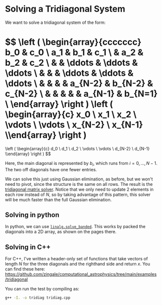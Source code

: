# Solving a Tridiagonal System

We want to solve a tridiagonal system of the form:
    
$$
\left ( \begin{array}{ccccccc}
   b_0 & c_0 \\
   a_1 & b_1 & c_1 \\
       & a_2 & b_2 & c_2 \\
       &     & \ddots & \ddots & \ddots \\
       &     &        & \ddots & \ddots & \ddots \\
       &     &        &        & a_{N-2} & b_{N-2} & c_{N-2} \\
       &     &        &        &         & a_{N-1} & b_{N=1} \\
\end{array}
\right )
\left (
\begin{array}{c} x_0 \\ x_1 \\ x_2 \\ \vdots \\ \vdots \\ x_{N-2} \\ x_{N-1} \\\end{array} \right )
  =
  \left ( \begin{array}{c} d_0 \\ d_1 \\ d_2 \\ \vdots \\ \vdots \\ d_{N-2} \\ d_{N-1} \\\end{array} \right )
$$

Here, the main diagonal is represented by $b_i$, which runs from $i =
0, \ldots, N-1$.  The two off diagonals have one fewer entries.

We can solve this just using Gaussian elimination, as before, but we
won't need to pivot, since the structure is the same on all rows.  The
result is the [tridiagonal matrix
solver](https://en.wikipedia.org/wiki/Tridiagonal_matrix_algorithm).
Notice that we only need to update 2 elements in each row instead of
$N$, so by taking advantage of this pattern, this solver will be much
faster than the full Gaussian elimination.


## Solving in python

In python, we can use [`linalg.solve_banded`](https://docs.scipy.org/doc/scipy/reference/generated/scipy.linalg.solve_banded.html).  This works
by packed the diagonals into a 2D array, as shown on the pages there.

## Solving in C++

For C++, I've written a header-only set of functions that take vectors
of length $N$ for the three diagonals and the righthand side and
return $x$.  You can find these here:
https://github.com/zingale/computational_astrophysics/tree/main/examples/tridiagonal

You can run the test by compiling as:

```bash
g++ -I. -o tridiag tridiag.cpp
```
